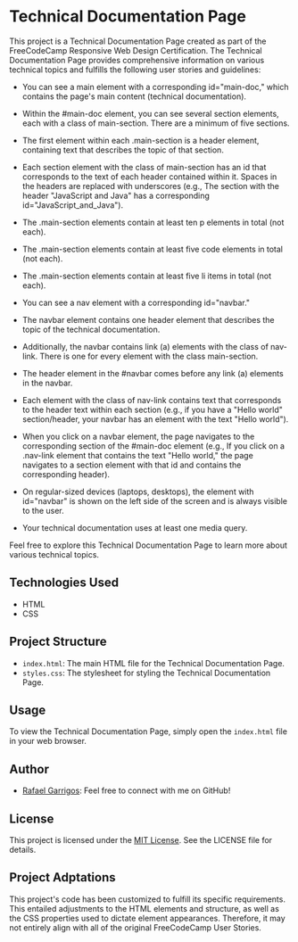 # Technical Documentation Page

This project is a Technical Documentation Page created as part of the FreeCodeCamp Responsive Web Design Certification. The Technical Documentation Page provides comprehensive information on various technical topics and fulfills the following user stories and guidelines:

- You can see a main element with a corresponding id="main-doc," which contains the page's main content (technical documentation).

- Within the #main-doc element, you can see several section elements, each with a class of main-section. There are a minimum of five sections.

- The first element within each .main-section is a header element, containing text that describes the topic of that section.

- Each section element with the class of main-section has an id that corresponds to the text of each header contained within it. Spaces in the headers are replaced with underscores (e.g., The section with the header "JavaScript and Java" has a corresponding id="JavaScript_and_Java").

- The .main-section elements contain at least ten p elements in total (not each).

- The .main-section elements contain at least five code elements in total (not each).

- The .main-section elements contain at least five li items in total (not each).

- You can see a nav element with a corresponding id="navbar."

- The navbar element contains one header element that describes the topic of the technical documentation.

- Additionally, the navbar contains link (a) elements with the class of nav-link. There is one for every element with the class main-section.

- The header element in the #navbar comes before any link (a) elements in the navbar.

- Each element with the class of nav-link contains text that corresponds to the header text within each section (e.g., if you have a "Hello world" section/header, your navbar has an element with the text "Hello world").

- When you click on a navbar element, the page navigates to the corresponding section of the #main-doc element (e.g., If you click on a .nav-link element that contains the text "Hello world," the page navigates to a section element with that id and contains the corresponding header).

- On regular-sized devices (laptops, desktops), the element with id="navbar" is shown on the left side of the screen and is always visible to the user.

- Your technical documentation uses at least one media query.

Feel free to explore this Technical Documentation Page to learn more about various technical topics.

## Technologies Used

- HTML
- CSS

## Project Structure

- `index.html`: The main HTML file for the Technical Documentation Page.
- `styles.css`: The stylesheet for styling the Technical Documentation Page.

## Usage

To view the Technical Documentation Page, simply open the `index.html` file in your web browser.

## Author

- [Rafael Garrigos](https://github.com/garricode): Feel free to connect with me on GitHub!

## License

This project is licensed under the [MIT License](https://github.com/garricode/personalportfolio/blob/main/LICENSE). See the LICENSE file for details.

## Project Adptations

This project's code has been customized to fulfill its specific requirements. This entailed adjustments to the HTML elements and structure, as well as the CSS properties used to dictate element appearances. Therefore, it may not entirely align with all of the original FreeCodeCamp User Stories.
